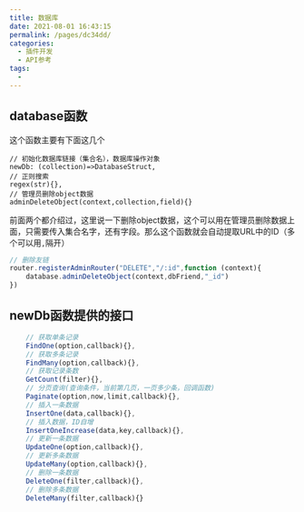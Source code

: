 ```yaml
---
title: 数据库
date: 2021-08-01 16:43:15
permalink: /pages/dc34dd/
categories:
  - 插件开发
  - API参考
tags:
  - 
---
```

## database函数

这个函数主要有下面这几个

```
// 初始化数据库链接（集合名），数据库操作对象
newDb: (collection)=>DatabaseStruct,
// 正则搜索
regex(str){},
// 管理员删除object数据
adminDeleteObject(context,collection,field){}
```

前面两个都介绍过，这里说一下删除object数据，这个可以用在管理员删除数据上面，只需要传入集合名字，还有字段。那么这个函数就会自动提取URL中的ID（多个可以用`,`隔开）

```javascript
// 删除友链
router.registerAdminRouter("DELETE","/:id",function (context){
    database.adminDeleteObject(context,dbFriend,"_id")
})
```

## newDb函数提供的接口

```javascript
    // 获取单条记录
    FindOne(option,callback){},
    // 获取多条记录
    FindMany(option,callback){},
    // 获取记录条数
    GetCount(filter){},
    // 分页查询(查询条件，当前第几页，一页多少条，回调函数)
    Paginate(option,now,limit,callback){},
    // 插入一条数据
    InsertOne(data,callback){},
    // 插入数据，ID自增
    InsertOneIncrease(data,key,callback){},
    // 更新一条数据
    UpdateOne(option,callback){},
    // 更新多条数据
    UpdateMany(option,callback){},
    // 删除一条数据
    DeleteOne(filter,callback){},
    // 删除多条数据
    DeleteMany(filter,callback){}
```

